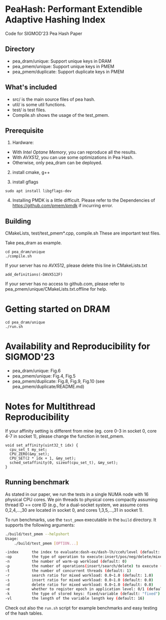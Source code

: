 # PeaHash: Performant Extendible Adaptive Hashing Index

Code for SIGMOD'23 Pea Hash Paper


## Directory
- pea_dram/unique: Support unique keys in DRAM
- pea_pmem/unique: Support unique keys in PMEM
- pea_pmem/duplicate: Support duplicate keys in PMEM

## What's included
- src/ is the main source files of pea hash.
- util/ is some util functions.
- test/ is test files.
- Compile.sh shows the usage of the test_pmem.

## Prerequisite

1. Hardware: 
- With *Intel Optane Memory*, you can reproduce all the results.
- With *AVX512*, you can use some optimizations in Pea Hash.
- Otherwise, only pea_dram can be deployed.

2. install cmake,  g++

3. install gflags
```
sudo apt install libgflags-dev
```

4. Installing PMDK is a little difficult. Please refer to the Dependencies of https://github.com/pmem/pmdk if incurring error.

## Building
CMakeLists, test/test_pmem*.cpp, compile.sh
These are important test files.

Take pea_dram as example.
```
cd pea_dram/unique
./compile.sh
```

If your server has no AVX512, please delete this line in CMakeLists.txt
```
add_definitions(-DAVX512F)
```
If your server has no access to github.com, please refer to pea_pmem/unique/CMakeLists.txt.offline for help.


# Getting started on DRAM
```
cd pea_dram/unique
./run.sh
```

# Availability and Reproducibility for SIGMOD'23
- pea_dram/unique: Fig.6
- pea_pmem/unique: Fig.4, Fig.5
- pea_pmem/duplicate: Fig.8, Fig.9, Fig.10 (see pea_pmem/duplicate/README.md)

# Notes for Multithread Reproducibility
If your affinity setting is different from mine (eg. core 0-3 in socket 0, core 4-7 in socket 1), please change the function in test_pmem.
```
void set_affinity(uint32_t idx) {
  cpu_set_t my_set;
  CPU_ZERO(&my_set);
  CPU_SET(2 * idx + 1, &my_set);
  sched_setaffinity(0, sizeof(cpu_set_t), &my_set);
}
```

## Running benchmark

As stated in our paper, we run the tests in a single NUMA node with 16 physical CPU cores. We pin threads to physical cores compactly assuming thread ID == core ID (e.g., for a dual-socket system, we assume cores 0,2,4,...,30 are located in socket 0, and cores 1,3,5,...,31 in socket 1).  

To run benchmarks, use the `test_pmem` executable in the `build` directory. It supports the following arguments:

```bash
./build/test_pmem --helpshort
Usage: 
    ./build/test_pmem [OPTION...]

-index      the index to evaluate:dash-ex/dash-lh/cceh/level (default: "dash-ex")
-op         the type of operation to execute:insert/pos/neg/delete/mixed (default: "full")
-n          the number of warm-up workload (default: 0)
-p          the number of operations(insert/search/delete) to execute (default: 20000000)
-t          the number of concurrent threads (default: 1)
-r          search ratio for mixed workload: 0.0~1.0 (default: 1.0)
-s          insert ratio for mixed workload: 0.0~1.0 (default: 0.0)
-d          delete ratio for mixed workload: 0.0~1.0 (default: 0.0)
-e          whether to register epoch in application level: 0/1 (default: 0)
-k          the type of stored keys: fixed/variable (default: "fixed")
-vl         the length of the variable length key (default: 16)
```
Check out also the `run.sh` script for example benchmarks and easy testing of the hash tables. 